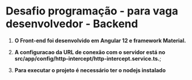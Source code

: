 # Desafio programação - para vaga desenvolvedor - Backend

1. **O Front-end foi desenvolvido em Angular 12 e framework Material.** 

2. **A configuracao da URL de conexão com o servidor está no src/app/config/http-intercept/http-intercept.service.ts.**;

3. **Para executar o projeto é necessário ter o nodejs instalado** 
